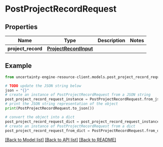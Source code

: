 # PostProjectRecordRequest


## Properties

Name | Type | Description | Notes
------------ | ------------- | ------------- | -------------
**project_record** | [**ProjectRecordInput**](ProjectRecordInput.md) |  | 

## Example

```python
from uncertainty-engine-resource-client.models.post_project_record_request import PostProjectRecordRequest

# TODO update the JSON string below
json = "{}"
# create an instance of PostProjectRecordRequest from a JSON string
post_project_record_request_instance = PostProjectRecordRequest.from_json(json)
# print the JSON string representation of the object
print(PostProjectRecordRequest.to_json())

# convert the object into a dict
post_project_record_request_dict = post_project_record_request_instance.to_dict()
# create an instance of PostProjectRecordRequest from a dict
post_project_record_request_from_dict = PostProjectRecordRequest.from_dict(post_project_record_request_dict)
```
[[Back to Model list]](../README.md#documentation-for-models) [[Back to API list]](../README.md#documentation-for-api-endpoints) [[Back to README]](../README.md)


